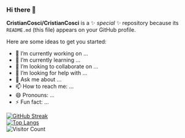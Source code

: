 ### Hi there 👋

**CristianCosci/CristianCosci** is a ✨ _special_ ✨ repository because its `README.md` (this file) appears on your GitHub profile.

Here are some ideas to get you started:

- 🔭 I’m currently working on ...
- 🌱 I’m currently learning ...
- 👯 I’m looking to collaborate on ...
- 🤔 I’m looking for help with ...
- 💬 Ask me about ...
- 📫 How to reach me: ...
- 😄 Pronouns: ...
- ⚡ Fun fact: ...

[![GitHub Streak](https://github-readme-streak-stats.herokuapp.com?user=CristianCosci&theme=dark&hide_border=true&date_format=j%20M%5B%20Y%5D)](https://git.io/streak-stats) <br>
[![Top Langs](https://github-readme-stats.vercel.app/api/top-langs/?username=anuraghazra)](https://github.com/anuraghazra/github-readme-stats) <br>
![Visitor Count](https://profile-counter.glitch.me/{CristianCosci}/count.svg)
